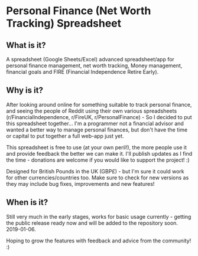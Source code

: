 # Personal Finance (Net Worth Tracking) Spreadsheet

## What is it?

A spreadsheet (Google Sheets/Excel) advanced spreadsheet/app for personal finance management, net worth tracking, Money management, financial goals and FIRE (Financial Independence Retire Early).

## Why is it?

After looking around online for something suitable to track personal finance, and seeing the people of Reddit using their own various spreadsheets (r/FinancialIndependence, r/FireUK, r/PersonalFinance) - So I decided to put this spreadsheet together... I'm a programmer not a financial advisor and wanted a better way to manage personal finances, but don't have the time or capital to put together a full web-app just yet.

This spreadsheet is free to use (at your own peril!), the more people use it and provide feedback the better we can make it. I'll publish updates as I find the time - donations are welcome if you would like to support the project! :)

Designed for British Pounds in the UK (GBP£) - but I'm sure it could work for other currencies/countries too.
Make sure to check for new versions as they may include bug fixes, improvements and new features!

## When is it?

Still very much in the early stages, works for basic usage currently - getting the public release ready now and will be added to the repository soon. 2019-01-06.

Hoping to grow the features with feedback and advice from the community! :)
